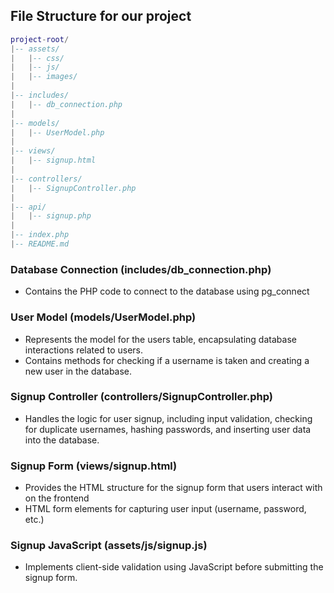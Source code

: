 ## File Structure for our project

```lua
project-root/
|-- assets/
|   |-- css/
|   |-- js/
|   |-- images/
|
|-- includes/
|   |-- db_connection.php
|
|-- models/
|   |-- UserModel.php
|
|-- views/
|   |-- signup.html
|
|-- controllers/
|   |-- SignupController.php
|
|-- api/
|   |-- signup.php
|
|-- index.php
|-- README.md
```

### Database Connection (includes/db_connection.php)

- Contains the PHP code to connect to the database using pg_connect

### User Model (models/UserModel.php)

- Represents the model for the users table, encapsulating database interactions related to users.
- Contains methods for checking if a username is taken and creating a new user in the database.

### Signup Controller (controllers/SignupController.php)

- Handles the logic for user signup, including input validation, checking for duplicate usernames, hashing passwords, and inserting user data into the database.

### Signup Form (views/signup.html)

- Provides the HTML structure for the signup form that users interact with on the frontend
- HTML form elements for capturing user input (username, password, etc.)

### Signup JavaScript (assets/js/signup.js)

- Implements client-side validation using JavaScript before submitting the signup form.

